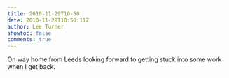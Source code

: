 ```yaml
---
title: 2010-11-29T10-50
date: 2010-11-29T10:50:11Z
author: Lee Turner
showtoc: false
comments: true
---
```


On way home from Leeds looking forward to getting stuck into some work when I get back.


